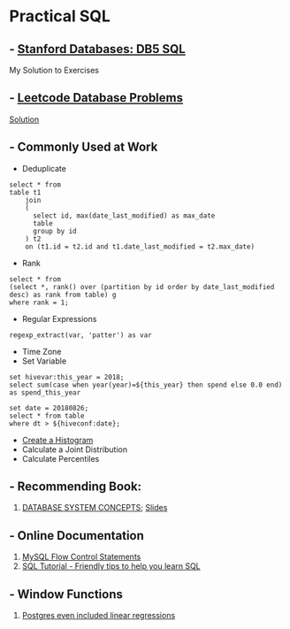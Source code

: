 # Practical SQL
## - [Stanford Databases: DB5 SQL](https://lagunita.stanford.edu/courses/DB/SQL/SelfPaced/courseware/ch-sql/seq-exercise-sql_social_query_core/)
My Solution to Exercises
## - [Leetcode Database Problems](https://leetcode.com/problemset/database/)
[Solution](https://github.com/qw924/practicalSQL/tree/master/leetcode)

## - Commonly Used at Work
- Deduplicate 
```
select * from 
table t1
    join
    (
      select id, max(date_last_modified) as max_date
      table
      group by id
    ) t2
    on (t1.id = t2.id and t1.date_last_modified = t2.max_date)
```
- Rank
```
select * from 
(select *, rank() over (partition by id order by date_last_modified desc) as rank from table) g
where rank = 1; 
```
- Regular Expressions
```
regexp_extract(var, 'patter') as var
```
- Time Zone
- Set Variable
```
set hivevar:this_year = 2018;
select sum(case when year(year)=${this_year} then spend else 0.0 end) as spend_this_year
```
```
set date = 20180826;
select * from table
where dt > ${hiveconf:date};
```
- [Create a Histogram](https://github.com/qw924/practicalSQL/blob/master/CreatingHistogram.md)
- Calculate a Joint Distribution
- Calculate Percentiles
## - Recommending Book: 
1. [DATABASE SYSTEM CONCEPTS](https://kakeboksen.td.org.uit.no/Database%20System%20Concepts%206th%20edition.pdf); [Slides](http://codex.cs.yale.edu/avi/db-book/db6/slide-dir/index.html)

## - Online Documentation
1. [MySQL Flow Control Statements](https://dev.mysql.com/doc/refman/5.7/en/flow-control-statements.html)
2. [SQL Tutorial - Friendly tips to help you learn SQL](http://www.wagonhq.com/sql-tutorial)

## - Window Functions
1. [Postgres even included linear regressions](https://www.postgresql.org/docs/9.4/static/functions-aggregate.html)
